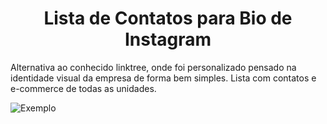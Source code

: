 <h1 align="center"> Lista de Contatos para Bio de Instagram </h1>
<p> Alternativa ao conhecido linktree, onde foi personalizado pensado na identidade visual da empresa de forma bem simples. Lista com contatos e e-commerce de todas as unidades. </p>

![Exemplo](https://user-images.githubusercontent.com/12886895/224104593-c0c72a79-f74d-4c5a-b7a6-ae9c965554f4.png)

